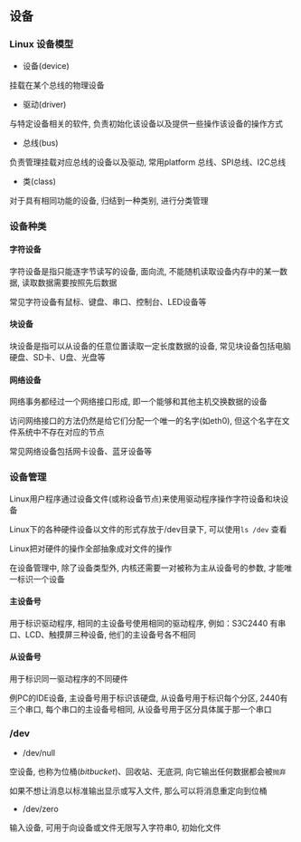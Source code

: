 <!--
 * @Description: 
 * @Version: 1.0
 * @Author: DaLao
 * @Email: dalao@xxx.com
 * @Date: 2021-09-10 09:30:33
 * @LastEditors: DaLao
 * @LastEditTime: 2022-07-03 20:10:30
-->

## 设备


### Linux 设备模型

- 设备(device)

挂载在某个总线的物理设备


- 驱动(driver)

与特定设备相关的软件, 负责初始化该设备以及提供一些操作该设备的操作方式


- 总线(bus)

负责管理挂载对应总线的设备以及驱动, 常用platform 总线、SPI总线、I2C总线


- 类(class)

对于具有相同功能的设备, 归结到一种类别, 进行分类管理



### 设备种类


#### 字符设备

字符设备是指只能逐字节读写的设备, 面向流, 不能随机读取设备内存中的某一数据, 读取数据需要按照先后数据

常见字符设备有鼠标、键盘、串口、控制台、LED设备等


#### 块设备

块设备是指可以从设备的任意位置读取一定长度数据的设备, 常见块设备包括电脑硬盘、SD卡、U盘、光盘等


#### 网络设备

网络事务都经过一个网络接口形成, 即一个能够和其他主机交换数据的设备

访问网络接口的方法仍然是给它们分配一个唯一的名字(如eth0), 但这个名字在文件系统中不存在对应的节点

常见网络设备包括网卡设备、蓝牙设备等



### 设备管理


Linux用户程序通过设备文件(或称设备节点)来使用驱动程序操作字符设备和块设备

Linux下的各种硬件设备以文件的形式存放于/dev目录下, 可以使用`ls /dev` 查看

Linux把对硬件的操作全部抽象成对文件的操作

在设备管理中, 除了设备类型外, 内核还需要一对被称为主从设备号的参数, 才能唯一标识一个设备


#### 主设备号

用于标识驱动程序, 相同的主设备号使用相同的驱动程序, 例如：S3C2440 有串口、LCD、触摸屏三种设备, 他们的主设备号各不相同


#### 从设备号

用于标识同一驱动程序的不同硬件

例PC的IDE设备, 主设备号用于标识该硬盘, 从设备号用于标识每个分区, 2440有三个串口, 每个串口的主设备号相同, 从设备号用于区分具体属于那一个串口



### /dev


- /dev/null


空设备, 也称为位桶($bit bucket$)、回收站、无底洞, 向它输出任何数据都会被`抛弃`

如果不想让消息以标准输出显示或写入文件, 那么可以将消息重定向到位桶


- /dev/zero


输入设备, 可用于向设备或文件无限写入字符串0, 初始化文件